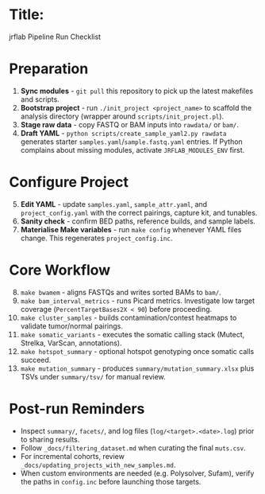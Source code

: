 # Title:
   jrflab Pipeline Run Checklist

# Preparation
1. **Sync modules** - `git pull` this repository to pick up the latest makefiles
   and scripts.
2. **Bootstrap project** - run `./init_project <project_name>` to scaffold the
   analysis directory (wrapper around `scripts/init_project.pl`).
3. **Stage raw data** - copy FASTQ or BAM inputs into `rawdata/` or `bam/`.
4. **Draft YAML** - `python scripts/create_sample_yaml2.py rawdata` generates
   starter `samples.yaml`/`sample.fastq.yaml` entries.  If Python complains about
   missing modules, activate `JRFLAB_MODULES_ENV` first.

# Configure Project
5. **Edit YAML** - update `samples.yaml`, `sample_attr.yaml`, and
   `project_config.yaml` with the correct pairings, capture kit, and tunables.
6. **Sanity check** - confirm BED paths, reference builds, and sample labels.
7. **Materialise Make variables** - run `make config` whenever YAML files
   change.  This regenerates `project_config.inc`.

# Core Workflow
8. `make bwamem` - aligns FASTQs and writes sorted BAMs to `bam/`.
9. `make bam_interval_metrics` - runs Picard metrics.  Investigate low target
   coverage (`PercentTargetBases2X < 90`) before proceeding.
10. `make cluster_samples` - builds contamination/contest heatmaps to validate
    tumor/normal pairings.
11. `make somatic_variants` - executes the somatic calling stack (Mutect,
    Strelka, VarScan, annotations).
12. `make hotspot_summary` - optional hotspot genotyping once somatic calls
    succeed.
13. `make mutation_summary` - produces `summary/mutation_summary.xlsx` plus TSVs
    under `summary/tsv/` for manual review.

# Post-run Reminders
- Inspect `summary/`, `facets/`, and log files (`log/<target>.<date>.log`) prior
  to sharing results.
- Follow `_docs/filtering_dataset.md` when curating the final `muts.csv`.
- For incremental cohorts, review `_docs/updating_projects_with_new_samples.md`.
- When custom environments are needed (e.g. Polysolver, Sufam), verify the paths
  in `config.inc` before launching those targets.
